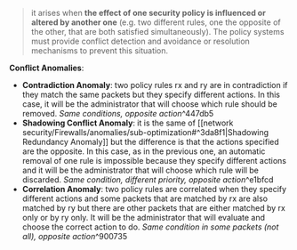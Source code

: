 >it arises when **the effect of one security policy is influenced or altered by another one** (e.g. two different rules, one the opposite of the other, that are both satisfied simultaneously). The policy systems must provide conflict detection and avoidance or resolution mechanisms to prevent this situation.





**Conflict Anomalies**:
- **Contradiction Anomaly**: two policy rules rx and ry are in contradiction if they match the same packets but they specify different actions. In this case, it will be the administrator that will choose which rule should be removed. *Same conditions, opposite action*^447db5
- **Shadowing Conflict Anomaly**: it is the same of [[network security/Firewalls/anomalies/sub-optimization#^3da8f1|Shadowing Redundancy Anomaly]] but the difference is that the actions specified are the opposite. In this case, as in the previous one, an automatic removal of one rule is impossible because they specify different actions and it will be the administrator that will choose which rule will be discarded. *Same condition, different priority, opposite action*^e1bfcd
- **Correlation Anomaly**: two policy rules are correlated when they specify different actions and some packets that are matched by rx are also matched by ry but there are other packets that are either matched by rx only or by ry only. It will be the administrator that will evaluate and choose the correct action to do. *Same condition in some packets (not all), opposite action*^900735